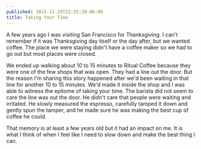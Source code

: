 ```yaml
---
published: 2015-12-29T22:25:28-06:00
title: Taking Your Time
---
```

A few years ago I was visiting San Francisco for Thanksgiving. I can't remember if it was Thanksgiving day itself or the day after, but we wanted coffee. The place we were staying didn't have a coffee maker so we had to go out but most places were closed.

We ended up walking about 10 to 15 minutes to Ritual Coffee because they were one of the few shops that was open. They had a line out the door. But the reason I'm sharing this story happened after we'd been waiting in that line for another 10 to 15 minutes. We'd made it inside the shop and I was able to witness the epitome of taking your time. The barista did not seem to care the line was out the door. He didn't care that people were waiting and irritated. He slowly measured the espresso, carefully tamped it down and gently spun the tamper, and he made sure he was making the best cup of coffee he could.

That memory is at least a few years old but it had an impact on me. It is what I think of when I feel like I need to slow down and make the best thing I can.